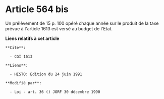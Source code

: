 # Article 564 bis

Un prélèvement de 15 p. 100 opéré chaque année sur le produit de la taxe prévue à l'article 1613 est versé au budget de
l'Etat.

**Liens relatifs à cet article**

	**Cite**:

	  - CGI 1613

	**Liens**:

	  - HISTO: Edition du 24 juin 1991

	**Modifié par**:

	  - Loi - art. 36 () JORF 30 décembre 1990
